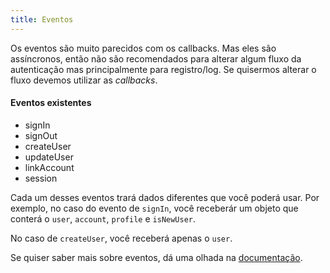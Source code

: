 ```yaml
---
title: Eventos
---
```


Os eventos são muito parecidos com os callbacks. Mas eles são assíncronos, então não são recomendados para alterar algum fluxo da autenticação mas principalmente para registro/log. Se quisermos alterar o fluxo devemos utilizar as *callbacks*. 

#### Eventos existentes

- signIn
- signOut
- createUser
- updateUser
- linkAccount
- session

Cada um desses eventos trará dados diferentes que você poderá usar. Por exemplo, no caso do evento de `signIn`, você receberár um objeto que conterá o `user`, `account`, `profile` e `isNewUser`. 

No caso de `createUser`, você receberá apenas o `user`.

Se quiser saber mais sobre eventos, dá uma olhada na [documentação](https://authjs.dev/guides/basics/events). 